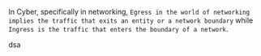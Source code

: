 In Cyber, specifically in networking, `Egress in the world of networking implies the traffic that exits an entity or a network boundary` while `Ingress is the traffic that enters the boundary of a network`. 

dsa
